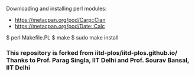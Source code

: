 Downloading and installing perl modules:

- https://metacpan.org/pod/Carp::Clan
- https://metacpan.org/pod/Date::Calc

$ perl Makefile.PL
$ make
$ sudo make install

### This repository is forked from iitd-plos/iitd-plos.github.io/ Thanks to Prof. Parag Singla, IIT Delhi and Prof. Sourav Bansal, IIT Delhi

